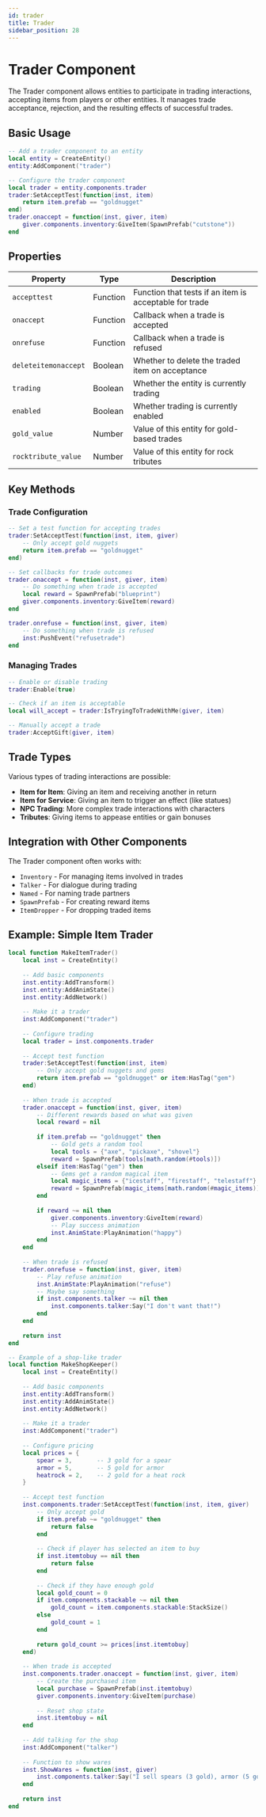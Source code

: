 ```yaml
---
id: trader
title: Trader
sidebar_position: 28
---
```


# Trader Component

The Trader component allows entities to participate in trading interactions, accepting items from players or other entities. It manages trade acceptance, rejection, and the resulting effects of successful trades.

## Basic Usage

```lua
-- Add a trader component to an entity
local entity = CreateEntity()
entity:AddComponent("trader")

-- Configure the trader component
local trader = entity.components.trader
trader:SetAcceptTest(function(inst, item)
    return item.prefab == "goldnugget"
end)
trader.onaccept = function(inst, giver, item)
    giver.components.inventory:GiveItem(SpawnPrefab("cutstone"))
end
```

## Properties

| Property | Type | Description |
|----------|------|-------------|
| `accepttest` | Function | Function that tests if an item is acceptable for trade |
| `onaccept` | Function | Callback when a trade is accepted |
| `onrefuse` | Function | Callback when a trade is refused |
| `deleteitemonaccept` | Boolean | Whether to delete the traded item on acceptance |
| `trading` | Boolean | Whether the entity is currently trading |
| `enabled` | Boolean | Whether trading is currently enabled |
| `gold_value` | Number | Value of this entity for gold-based trades |
| `rocktribute_value` | Number | Value of this entity for rock tributes |

## Key Methods

### Trade Configuration

```lua
-- Set a test function for accepting trades
trader:SetAcceptTest(function(inst, item, giver)
    -- Only accept gold nuggets
    return item.prefab == "goldnugget"
end)

-- Set callbacks for trade outcomes
trader.onaccept = function(inst, giver, item)
    -- Do something when trade is accepted
    local reward = SpawnPrefab("blueprint")
    giver.components.inventory:GiveItem(reward)
end

trader.onrefuse = function(inst, giver, item)
    -- Do something when trade is refused
    inst:PushEvent("refusetrade")
end
```

### Managing Trades

```lua
-- Enable or disable trading
trader:Enable(true)

-- Check if an item is acceptable
local will_accept = trader:IsTryingToTradeWithMe(giver, item)

-- Manually accept a trade
trader:AcceptGift(giver, item)
```

## Trade Types

Various types of trading interactions are possible:

- **Item for Item**: Giving an item and receiving another in return
- **Item for Service**: Giving an item to trigger an effect (like statues)
- **NPC Trading**: More complex trade interactions with characters
- **Tributes**: Giving items to appease entities or gain bonuses

## Integration with Other Components

The Trader component often works with:

- `Inventory` - For managing items involved in trades
- `Talker` - For dialogue during trading
- `Named` - For naming trade partners
- `SpawnPrefab` - For creating reward items
- `ItemDropper` - For dropping traded items

## Example: Simple Item Trader

```lua
local function MakeItemTrader()
    local inst = CreateEntity()
    
    -- Add basic components
    inst.entity:AddTransform()
    inst.entity:AddAnimState()
    inst.entity:AddNetwork()
    
    -- Make it a trader
    inst:AddComponent("trader")
    
    -- Configure trading
    local trader = inst.components.trader
    
    -- Accept test function
    trader:SetAcceptTest(function(inst, item)
        -- Only accept gold nuggets and gems
        return item.prefab == "goldnugget" or item:HasTag("gem")
    end)
    
    -- When trade is accepted
    trader.onaccept = function(inst, giver, item)
        -- Different rewards based on what was given
        local reward = nil
        
        if item.prefab == "goldnugget" then
            -- Gold gets a random tool
            local tools = {"axe", "pickaxe", "shovel"}
            reward = SpawnPrefab(tools[math.random(#tools)])
        elseif item:HasTag("gem") then
            -- Gems get a random magical item
            local magic_items = {"icestaff", "firestaff", "telestaff"}
            reward = SpawnPrefab(magic_items[math.random(#magic_items)])
        end
        
        if reward ~= nil then
            giver.components.inventory:GiveItem(reward)
            -- Play success animation
            inst.AnimState:PlayAnimation("happy")
        end
    end
    
    -- When trade is refused
    trader.onrefuse = function(inst, giver, item)
        -- Play refuse animation
        inst.AnimState:PlayAnimation("refuse")
        -- Maybe say something
        if inst.components.talker ~= nil then
            inst.components.talker:Say("I don't want that!")
        end
    end
    
    return inst
end

-- Example of a shop-like trader
local function MakeShopKeeper()
    local inst = CreateEntity()
    
    -- Add basic components
    inst.entity:AddTransform()
    inst.entity:AddAnimState()
    inst.entity:AddNetwork()
    
    -- Make it a trader
    inst:AddComponent("trader")
    
    -- Configure pricing
    local prices = {
        spear = 3,       -- 3 gold for a spear
        armor = 5,       -- 5 gold for armor
        heatrock = 2,    -- 2 gold for a heat rock
    }
    
    -- Accept test function
    inst.components.trader:SetAcceptTest(function(inst, item, giver)
        -- Only accept gold
        if item.prefab ~= "goldnugget" then
            return false
        end
        
        -- Check if player has selected an item to buy
        if inst.itemtobuy == nil then
            return false
        end
        
        -- Check if they have enough gold
        local gold_count = 0
        if item.components.stackable ~= nil then
            gold_count = item.components.stackable:StackSize()
        else
            gold_count = 1
        end
        
        return gold_count >= prices[inst.itemtobuy]
    end)
    
    -- When trade is accepted
    inst.components.trader.onaccept = function(inst, giver, item)
        -- Create the purchased item
        local purchase = SpawnPrefab(inst.itemtobuy)
        giver.components.inventory:GiveItem(purchase)
        
        -- Reset shop state
        inst.itemtobuy = nil
    end
    
    -- Add talking for the shop
    inst:AddComponent("talker")
    
    -- Function to show wares
    inst.ShowWares = function(inst, giver)
        inst.components.talker:Say("I sell spears (3 gold), armor (5 gold), and heat rocks (2 gold).")
    end
    
    return inst
end
``` 